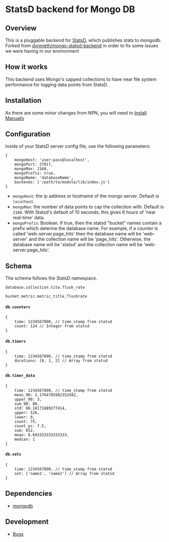 # StatsD backend for Mongo DB

## Overview
This is a pluggable backend for [StatsD](https://github.com/etsy/statsd), which publishes stats to mongodb.
Forked from [dynmeth/mongo-statsd-backend](https://github.com/dynmeth/mongo-statsd-backend) in order to fix some issues we were having in our environment

## How it works
This backend uses Mongo's capped collections to have near file system performance for logging data points from StatsD.

## Installation

As there are some minor changes from NPN, you will need to [Install Manually](http://stackoverflow.com/questions/5786433/how-to-install-a-node-js-module-without-using-npm)

## Configuration

Inside of your StatsD server config file, use the following parameters:

````
{
	mongoHost: 'user:pass@localhost',
	mongoPort: 27017,
	mongoMax: 2160, 
	mongoPrefix: true, 
	mongoName: 'databaseName',
	backends: ['/path/to/module/lib/index.js']
}

````

* `mongoHost`: the ip address or hostname of the mongo server. Default is `localhost`.
* `mongoMax`: the number of data points to cap the collection with. Default is `2160`. With Statsd's default of 10 seconds, this gives 6 hours of 'near real-time' data.
* `mongoPrefix`: Boolean. If true, then the statsd "bucket" names contain a prefix which deterine the database name. For example, if a counter is called 'web-server.page_hits' then the database name will be 'web-server' and the collection name will be 'page_hits'. Otherwise, the database name will be 'statsd' and the collection name will be 'web-server.page_hits'.

## Schema

The schema follows the StatsD namespace.

`database.collection.tite.flush_rate`

`bucket.metric.metric_title_flushrate`

#### `db.counters`

````
{
	time: 1234567890, // time_stamp from statsd
	count: 124 // Integer from statsd
}

````

#### `db.timers`

````
{
	time: 1234567890, // time_stamp from statsd
	durations: [0, 1, 2] // Array from statsd
}
````

#### `db.timer_data`

````
{
	time: 1234567890, // time_stamp from statsd
	mean_90: 1.1764705882352942,
	upper_90: 3,
	sum_90: 80,
	std: 60.18171889277414,
	upper: 526,
	lower: 0,
	count: 75,
	count_ps: 7.5,
	sum: 652,
	mean: 8.693333333333333,
	median: 1
}
````

#### `db.sets`

````
{
	time: 1234567890, // time_stamp from statsd
	set: ['name1', 'name2'] // Array from statsd
}
````


  
## Dependencies
- [mongodb](https://github.com/mongodb/node-mongodb-native)

## Development
- [Bugs](https://github.com/dynmeth/mongo-statsd-backend/issues)
